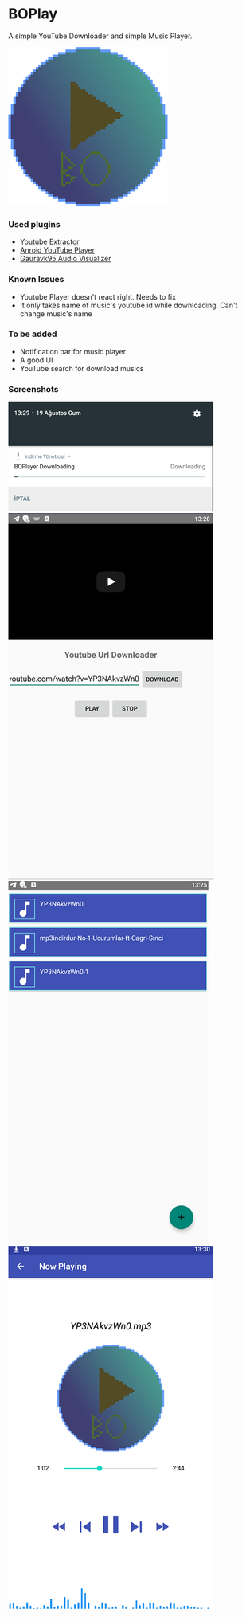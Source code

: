 # BOPlay
A simple YouTube Downloader and simple Music Player.

![icon](https://github.com/berattozgul/BOPlay/blob/main/app/src/main/res/drawable/music_icon.png)

### Used plugins
- [Youtube Extractor](https://github.com/HaarigerHarald/android-youtubeExtractor)
- [Anroid YouTube Player](https://github.com/PierfrancescoSoffritti/android-youtube-player)
- [Gauravk95 Audio Visualizer](https://github.com/PierfrancescoSoffritti/android-youtube-player)
### Known Issues
- Youtube Player doesn't react right. Needs to fix
- It only takes name of music's youtube id while downloading. Can't change music's name
### To be added
- Notification bar for music player
- A good UI
- YouTube search for download musics
### Screenshots

 ![screenshot1](https://github.com/berattozgul/BOPlay/blob/main/Screenshots/Downloading.png)
 ![screenshot2](https://github.com/berattozgul/BOPlay/blob/main/Screenshots/ScreenShotDownloader.png)
 ![screenshot3](https://github.com/berattozgul/BOPlay/blob/main/Screenshots/ScreenShotMain.png)
 ![screenshot4](https://github.com/berattozgul/BOPlay/blob/main/Screenshots/ScreenShotPlayer.png)
